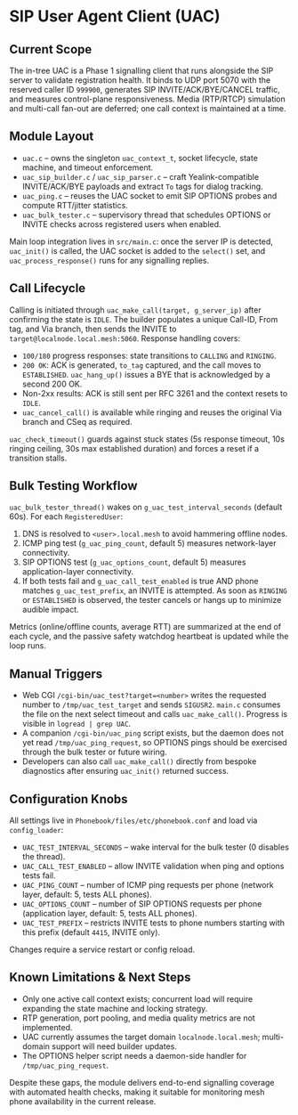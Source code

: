 # SIP User Agent Client (UAC)

## Current Scope
The in-tree UAC is a Phase 1 signalling client that runs alongside the SIP server to validate registration health. It binds to UDP port 5070 with the reserved caller ID `999900`, generates SIP INVITE/ACK/BYE/CANCEL traffic, and measures control-plane responsiveness. Media (RTP/RTCP) simulation and multi-call fan-out are deferred; one call context is maintained at a time.

## Module Layout
- `uac.c` – owns the singleton `uac_context_t`, socket lifecycle, state machine, and timeout enforcement.
- `uac_sip_builder.c` / `uac_sip_parser.c` – craft Yealink-compatible INVITE/ACK/BYE payloads and extract `To` tags for dialog tracking.
- `uac_ping.c` – reuses the UAC socket to emit SIP OPTIONS probes and compute RTT/jitter statistics.
- `uac_bulk_tester.c` – supervisory thread that schedules OPTIONS or INVITE checks across registered users when enabled.

Main loop integration lives in `src/main.c`: once the server IP is detected, `uac_init()` is called, the UAC socket is added to the `select()` set, and `uac_process_response()` runs for any signalling replies.

## Call Lifecycle
Calling is initiated through `uac_make_call(target, g_server_ip)` after confirming the state is `IDLE`. The builder populates a unique Call-ID, From tag, and Via branch, then sends the INVITE to `target@localnode.local.mesh:5060`. Response handling covers:
- `100/180` progress responses: state transitions to `CALLING` and `RINGING`.
- `200 OK`: ACK is generated, `to_tag` captured, and the call moves to `ESTABLISHED`. `uac_hang_up()` issues a BYE that is acknowledged by a second 200 OK.
- Non-2xx results: ACK is still sent per RFC 3261 and the context resets to `IDLE`.
- `uac_cancel_call()` is available while ringing and reuses the original Via branch and CSeq as required.

`uac_check_timeout()` guards against stuck states (5s response timeout, 10s ringing ceiling, 30s max established duration) and forces a reset if a transition stalls.

## Bulk Testing Workflow
`uac_bulk_tester_thread()` wakes on `g_uac_test_interval_seconds` (default 60s). For each `RegisteredUser`:
1. DNS is resolved to `<user>.local.mesh` to avoid hammering offline nodes.
2. ICMP ping test (`g_uac_ping_count`, default 5) measures network-layer connectivity.
3. SIP OPTIONS test (`g_uac_options_count`, default 5) measures application-layer connectivity.
4. If both tests fail and `g_uac_call_test_enabled` is true AND phone matches `g_uac_test_prefix`, an INVITE is attempted. As soon as `RINGING` or `ESTABLISHED` is observed, the tester cancels or hangs up to minimize audible impact.

Metrics (online/offline counts, average RTT) are summarized at the end of each cycle, and the passive safety watchdog heartbeat is updated while the loop runs.

## Manual Triggers
- Web CGI `/cgi-bin/uac_test?target=<number>` writes the requested number to `/tmp/uac_test_target` and sends `SIGUSR2`. `main.c` consumes the file on the next select timeout and calls `uac_make_call()`. Progress is visible in `logread | grep UAC`.
- A companion `/cgi-bin/uac_ping` script exists, but the daemon does not yet read `/tmp/uac_ping_request`, so OPTIONS pings should be exercised through the bulk tester or future wiring.
- Developers can also call `uac_make_call()` directly from bespoke diagnostics after ensuring `uac_init()` returned success.

## Configuration Knobs
All settings live in `Phonebook/files/etc/phonebook.conf` and load via `config_loader`:
- `UAC_TEST_INTERVAL_SECONDS` – wake interval for the bulk tester (0 disables the thread).
- `UAC_CALL_TEST_ENABLED` – allow INVITE validation when ping and options tests fail.
- `UAC_PING_COUNT` – number of ICMP ping requests per phone (network layer, default: 5, tests ALL phones).
- `UAC_OPTIONS_COUNT` – number of SIP OPTIONS requests per phone (application layer, default: 5, tests ALL phones).
- `UAC_TEST_PREFIX` – restricts INVITE tests to phone numbers starting with this prefix (default `4415`, INVITE only).

Changes require a service restart or config reload.

## Known Limitations & Next Steps
- Only one active call context exists; concurrent load will require expanding the state machine and locking strategy.
- RTP generation, port pooling, and media quality metrics are not implemented.
- UAC currently assumes the target domain `localnode.local.mesh`; multi-domain support will need builder updates.
- The OPTIONS helper script needs a daemon-side handler for `/tmp/uac_ping_request`.

Despite these gaps, the module delivers end-to-end signalling coverage with automated health checks, making it suitable for monitoring mesh phone availability in the current release.
